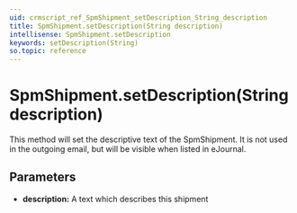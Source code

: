 ```yaml
---
uid: crmscript_ref_SpmShipment_setDescription_String_description
title: SpmShipment.setDescription(String description)
intellisense: SpmShipment.setDescription
keywords: setDescription(String)
so.topic: reference
---
```


# SpmShipment.setDescription(String description)

This method will set the descriptive text of the SpmShipment. It is not used in
the outgoing email, but will be visible when listed in eJournal.

## Parameters

* **description:** A text which describes this shipment

